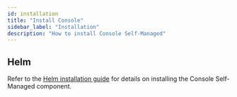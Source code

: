 ```yaml
---
id: installation
title: "Install Console"
sidebar_label: "Installation"
description: "How to install Console Self-Managed"
---
```


## Helm

Refer to the [Helm installation guide](/self-managed/installation/deploy/deploy.md#install-console) for details on installing the Console Self-Managed component.
